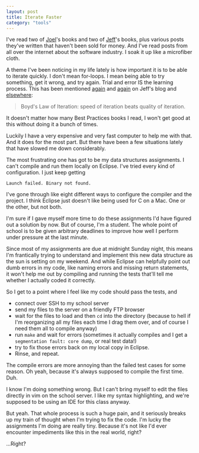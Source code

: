 ```yaml
---
layout: post
title: Iterate Faster
category: "tools"
---
```

I've read two of [Joel](http://www.joelonsoftware.com/AboutMe.html)'s books and two of [Jeff](http://blog.codinghorror.com/about-me/)'s books, plus various posts they've written that haven't been sold for money. And I've read posts from all over the internet about the software industry. I soak it up like a microfiber cloth.

A theme I've been noticing in my life lately is how important it is to be able to iterate quickly. I don't mean for-loops. I mean being able to try something, get it wrong, and try again. Trial and error IS the learning process. This has been mentioned [again](http://blog.codinghorror.com/boyds-law-of-iteration/) and [again](http://blog.codinghorror.com/go-that-way-really-fast/) on Jeff's blog and [elsewhere](http://readwrite.com/2010/09/13/does-speed-trump-quality-for-startup-iteration):

>Boyd's Law of Iteration: speed of iteration beats quality of iteration.

It doesn't matter how many Best Practices books I read, I won't get good at this without doing it a bunch of times.

Luckily I have a very expensive and very fast computer to help me with that. And it does for the most part. But there have been a few situations lately that have slowed me down considerably.

The most frustrating one has got to be my data structures assignments. I can't compile and run them locally on Eclipse. I've tried every kind of configuration. I just keep getting

    Launch failed. Binary not found.

I've gone through like eight different ways to configure the compiler and the project. I think Eclipse just doesn't like being used for C on a Mac. One or the other, but not both.

I'm sure if I gave myself more time to do these assignments I'd have figured out a solution by now. But of course, I'm a student. The whole point of school is to be given arbitrary deadlines to improve how well I perform under pressure at the last minute.

Since most of my assignments are due at midnight Sunday night, this means I'm frantically trying to understand and implement this new data structure as the sun is setting on my weekend. And while Eclipse can helpfully point out dumb errors in my code, like naming errors and missing return statements, it won't help me out by compiling and running the tests that'll tell me whether I actually coded it correctly.

So I get to a point where I feel like my code should pass the tests, and

- connect over SSH to my school server
- send my files to the server on a friendly FTP browser
- wait for the files to load and then `cd` into the directory (because to hell if I'm reorganizing all my files each time I drag them over, and of course I need them all to compile anyway)
- run `make` and wait for errors (sometimes it actually compiles and I get a `segmentation fault: core dump`, or real test data!)
- try to fix those errors back on my local copy in Eclipse.
- Rinse, and repeat.

The compile errors are more annoying than the failed test cases for some reason. Oh yeah, because it's always supposed to compile the first time. Duh.

I know I'm doing something wrong. But I can't bring myself to edit the files directly in vim on the school server. I like my syntax highlighting, and we're supposed to be using an IDE for this class anyway.

But yeah. That whole process is such a huge pain, and it seriously breaks up my train of thought when I'm trying to fix the code. I'm lucky the assignments I'm doing are really tiny. Because it's not like I'd ever encounter impediments like this in the real world, right?

...Right?